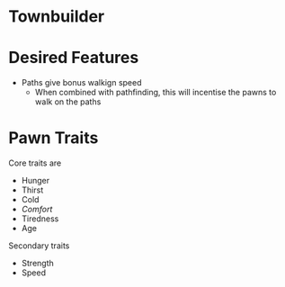 # Townbuilder


# Desired Features
 * Paths give bonus walkign speed
   * When combined with pathfinding, this will incentise the pawns to walk on the paths



# Pawn Traits
Core traits are
 * Hunger
 * Thirst
 * Cold
 * *Comfort*
 * Tiredness
 * Age

Secondary traits
 * Strength
 * Speed

